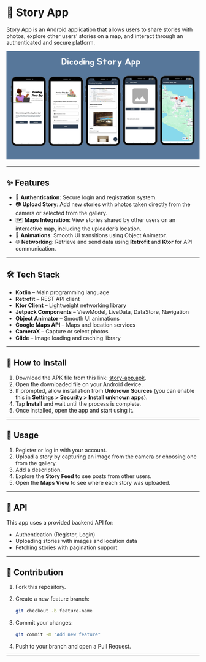 # 📖 Story App

Story App is an Android application that allows users to share stories with photos, explore other users’ stories on a map, and interact through an authenticated and secure platform.

<img src="https://github.com/nabilaakhairunnisa/Dicoding-Submission-2-Android-Intermediate-Story-App/blob/main/mock.png" />

---

## ✨ Features

- 🔐 **Authentication**: Secure login and registration system.  
- 📷 **Upload Story**: Add new stories with photos taken directly from the camera or selected from the gallery.  
- 🗺️ **Maps Integration**: View stories shared by other users on an interactive map, including the uploader’s location.  
- 🔄 **Animations**: Smooth UI transitions using Object Animator.  
- 🌐 **Networking**: Retrieve and send data using **Retrofit** and **Ktor** for API communication.  

---

## 🛠️ Tech Stack

* **Kotlin** – Main programming language
* **Retrofit** – REST API client
* **Ktor Client** – Lightweight networking library
* **Jetpack Components** – ViewModel, LiveData, DataStore, Navigation
* **Object Animator** – Smooth UI animations
* **Google Maps API** – Maps and location services
* **CameraX** – Capture or select photos
* **Glide** – Image loading and caching library  

---

## 🔧 How to Install

1. Download the APK file from this link: [story-app.apk](https://github.com/nabilaakhairunnisa/Dicoding-Submission-2-Android-Intermediate-Story-App/raw/refs/heads/main/story-app-v1.apk).  
2. Open the downloaded file on your Android device.  
3. If prompted, allow installation from **Unknown Sources** (you can enable this in **Settings > Security > Install unknown apps**).  
4. Tap **Install** and wait until the process is complete.  
5. Once installed, open the app and start using it.

---

## 🚀 Usage

1. Register or log in with your account.
2. Upload a story by capturing an image from the camera or choosing one from the gallery.
3. Add a description.
4. Explore the **Story Feed** to see posts from other users.
5. Open the **Maps View** to see where each story was uploaded.

---

## 📡 API

This app uses a provided backend API for:

* Authentication (Register, Login)
* Uploading stories with images and location data
* Fetching stories with pagination support

---

## 🤝 Contribution

1. Fork this repository.
2. Create a new feature branch:

   ```bash
   git checkout -b feature-name
   ```
3. Commit your changes:

   ```bash
   git commit -m "Add new feature"
   ```
4. Push to your branch and open a Pull Request.

---
